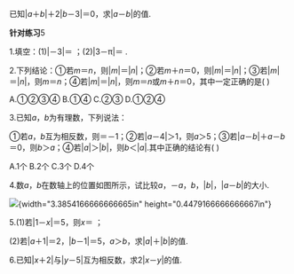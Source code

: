 已知\|*a*＋*b*\|＋2\|*b*－3\|＝0，求\|*a*－*b*\|的值.

**针对练习**5

1.填空：(1)\|－3\|＝ ；(2)\|3－π\|＝ .

2.下列结论：①若*m*＝*n*，则\|*m*\|＝\|*n*\|；②若*m*＋*n*＝0，则\|*m*\|＝\|*n*\|；③若\|*m*\|＝\|*n*\|，则*m*＝*n*；④若\|*m*\|＝\|*n*\|，则*m*＝*n*或*m*＋*n*＝0，其中一定正确的是(
)

A.①②③④ B.①④ C.②③ D.①②④

3.已知*a*，*b*为有理数，下列说法：

①若*a*，*b*互为相反数，则＝－1；②若\|*a*－4\|＞1，则*a*＞5；③若\|*a*－*b*\|＋*a*－*b*＝0，则*b*＞*a*；④若\|*a*\|＞\|*b*\|，则*b*＜\|*a*\|.其中正确的结论有(
)

A.1个 B.2个 C.3个 D.4个

4.数*a*，*b*在数轴上的位置如图所示，试比较*a*，－*a*，*b*，\|*b*\|，\|*a*－*b*\|的大小.

![](./media/media/image20.emf){width="3.3854166666666665in"
height="0.4479166666666667in"}

5.(1)若\|1－*x*\|＝5，则*x*＝ ；

(2)若\|*a*＋1\|＝2，\|*b*－1\|＝5，*a*＞*b*，求\|*a*\|＋\|*b*\|的值.

6.已知\|*x*＋2\|与\|*y*－5\|互为相反数，求2\|*x*－*y*\|的值.
